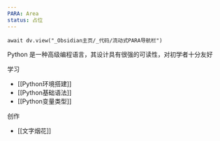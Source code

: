 ```yaml
---
PARA: Area
status: 占位
---
```

```dataviewjs
await dv.view("_Obsidian主页/_代码/流动式PARA导航栏")
```

Python 是一种高级编程语言，其设计具有很强的可读性，对初学者十分友好

学习
- [[Python环境搭建]]
- [[Python基础语法]]
- [[Python变量类型]]

创作
- [[文字烟花]]
